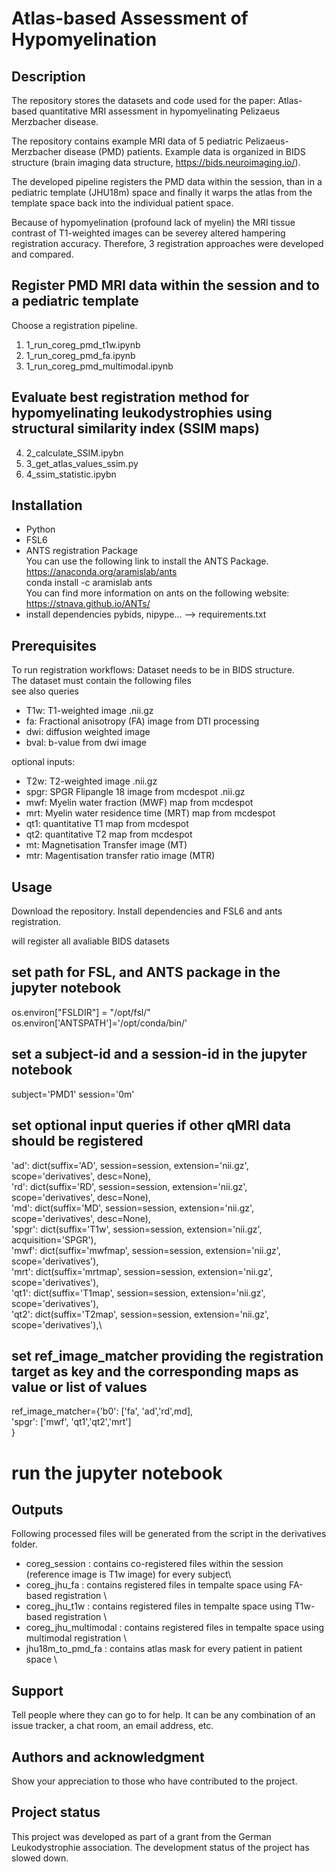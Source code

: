 # Atlas-based Assessment of Hypomyelination


## Description
The repository stores the datasets and code used for the paper: Atlas-based quantitative MRI assessment in hypomyelinating Pelizaeus Merzbacher disease. 

The repository contains example MRI data of 5 pediatric Pelizaeus-Merzbacher disease (PMD) patients. Example data is organized in BIDS structure (brain imaging data structure, https://bids.neuroimaging.io/). 

The developed pipeline registers the PMD data within the session, than in a pediatric template (JHU18m) space and finally it warps the atlas from the template space back into the individual patient space.   

Because of hypomyelination (profound lack of myelin) the MRI tissue contrast of T1-weighted images can be severey altered hampering registration accuracy. Therefore, 3 registration approaches were developed and compared.

## Register PMD MRI data within the session and to a pediatric template 
Choose a registration pipeline.   

1. 1_run_coreg_pmd_t1w.ipynb
2. 1_run_coreg_pmd_fa.ipynb
3. 1_run_coreg_pmd_multimodal.ipynb

## Evaluate best registration method for hypomyelinating leukodystrophies using structural similarity index (SSIM maps) 
4. 2_calculate_SSIM.ipybn
5. 3_get_atlas_values_ssim.py
6. 4_ssim_statistic.ipybn

## Installation
- Python 
- FSL6 
- ANTS registration Package \
You can use the following link to install the ANTS Package.
https://anaconda.org/aramislab/ants \
conda install -c aramislab ants \
You can find more information on ants on the following website: https://stnava.github.io/ANTs/
- install dependencies pybids, nipype... --> requirements.txt 

## Prerequisites
To run registration workflows: 
Dataset needs to be in BIDS structure.  \
The dataset must contain the following files\
see also queries
* T1w: T1-weighted image .nii.gz 
* fa: Fractional anisotropy (FA) image from DTI processing
* dwi: diffusion weighted image
* bval: b-value from dwi image

optional inputs:
* T2w: T2-weighted image .nii.gz 
* spgr: SPGR Flipangle 18 image from mcdespot .nii.gz 
* mwf: Myelin water fraction (MWF) map from mcdespot
* mrt: Myelin water residence time (MRT) map from mcdespot
* qt1: quantitative T1 map from mcdespot
* qt2: quantitative T2 map from mcdespot
* mt: Magnetisation Transfer image (MT)
* mtr: Magentisation transfer ratio image (MTR)  


## Usage
Download the repository. Install dependencies and FSL6 and ants registration.

will register all avaliable BIDS datasets
## set path for FSL, and ANTS package in the jupyter notebook
os.environ["FSLDIR"] = "/opt/fsl/"\
os.environ['ANTSPATH']='/opt/conda/bin/'

## set a subject-id and a session-id in the jupyter notebook
subject='PMD1'
session='0m'

## set optional input queries if other qMRI data should be registered
'ad': dict(suffix='AD', session=session, extension='nii.gz', scope='derivatives', desc=None), \
'rd': dict(suffix='RD', session=session, extension='nii.gz', scope='derivatives', desc=None), \
'md': dict(suffix='MD', session=session, extension='nii.gz', scope='derivatives', desc=None),\
'spgr': dict(suffix='T1w', session=session, extension='nii.gz', acquisition='SPGR'),\
'mwf': dict(suffix='mwfmap', session=session, extension='nii.gz', scope='derivatives'), \
'mrt': dict(suffix='mrtmap', session=session, extension='nii.gz', scope='derivatives'),\
'qt1': dict(suffix='T1map', session=session, extension='nii.gz', scope='derivatives'),\
'qt2': dict(suffix='T2map', session=session, extension='nii.gz', scope='derivatives'),\

## set ref_image_matcher providing the registration target as key and the corresponding maps as value or list of values
ref_image_matcher={'b0': ['fa', 'ad','rd',md],\
                  'spgr': ['mwf', 'qt1','qt2','mrt']\
}

# run the jupyter notebook

## Outputs
Following processed files will be generated from the script in the derivatives folder.
 * coreg_session : contains co-registered files within the session (reference image is T1w image) for every subject\
 * coreg_jhu_fa : contains registered files in tempalte space using FA-based registration \
 * coreg_jhu_t1w : contains registered files in tempalte space using T1w-based registration \
 * coreg_jhu_multimodal : contains registered files in tempalte space using multimodal registration \
 * jhu18m_to_pmd_fa : contains atlas mask for every patient in patient space \



## Support
Tell people where they can go to for help. It can be any combination of an issue tracker, a chat room, an email address, etc.

## Authors and acknowledgment
Show your appreciation to those who have contributed to the project.


## Project status
This project was developed as part of a grant from the German Leukodystrophie association. The development status of the project has slowed down.
